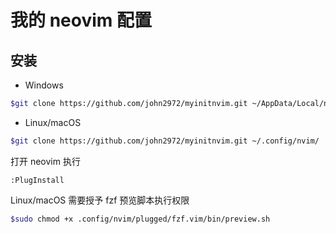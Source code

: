 # 我的 neovim 配置

## 安装

- Windows
```sh
$git clone https://github.com/john2972/myinitnvim.git ~/AppData/Local/nvim/
```

- Linux/macOS
```sh
$git clone https://github.com/john2972/myinitnvim.git ~/.config/nvim/
```

打开 neovim 执行
```
:PlugInstall
```

Linux/macOS 需要授予 fzf 预览脚本执行权限
```sh
$sudo chmod +x .config/nvim/plugged/fzf.vim/bin/preview.sh
```
